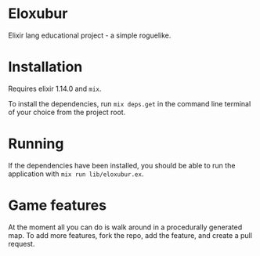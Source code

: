 # Eloxubur

Elixir lang educational project - a simple roguelike.


# Installation

Requires elixir 1.14.0 and `mix`.

To install the dependencies, run `mix deps.get` in the command line terminal of your choice from the project root.


# Running

If the dependencies have been installed, you should be able to run the application with `mix run lib/eloxubur.ex`.


# Game features
At the moment all you can do is walk around in a procedurally generated map. To add more features, fork the repo, add the feature, and create a pull request.
